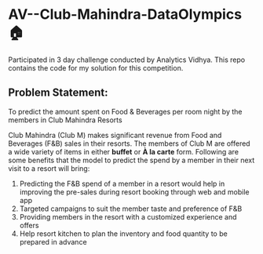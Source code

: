 # AV--Club-Mahindra-DataOlympics :house:

Participated in 3 day challenge conducted by Analytics Vidhya. This repo contains the code for my solution for this competition.

## Problem Statement:
To predict the amount spent on Food & Beverages per room night by the members in Club Mahindra Resorts

Club Mahindra (Club M) makes significant revenue from Food and Beverages (F&B) sales in their resorts. The members of Club M are offered a wide variety of items in either **buffet** or **À la carte** form. Following are some benefits that the model to predict the spend by a member in their next visit to a resort will bring:

1. Predicting the F&B spend of a member in a resort would help in improving the pre-sales during resort booking through web and mobile app
2. Targeted campaigns to suit the member taste and preference of F&B
3. Providing members in the resort with a customized experience and offers
4. Help resort kitchen to plan the inventory and food quantity to be prepared in advance
